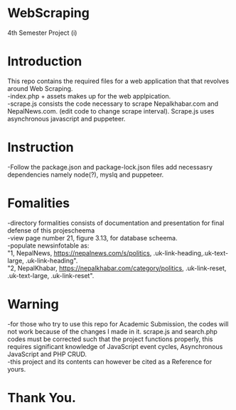 # WebScraping
4th Semester Project (i)
# Introduction
This repo contains the required files for a web application that that revolves around Web Scraping.
<br>
-index.php + assets makes up for the web applpication.
<br>
-scrape.js consists the code necessary to scrape Nepalkhabar.com and NepalNews.com. (edit code to change scrape interval). Scrape.js uses asynchronous javascript and puppeteer.

# Instruction
-Follow the package.json and package-lock.json files add necessasry dependencies namely node(?), myslq and puppeteer.

# Fomalities
-directory formalities consists of documentation and presentation for final defense of this projescheema
<br>
-view page number 21, figure 3.13, for database scheema. 
<br>
-populate newsinfotable as: 
<br> "1, NepalNews, https://nepalnews.com/s/politics, .uk-link-heading,.uk-text-large, .uk-link-heading".
<br> "2, NepalKhabar, https://nepalkhabar.com/category/politics, .uk-link-reset, .uk-text-large, .uk-link-reset".
<br>

# Warning 
-for those who try to use this repo for Academic Submission, the  codes will not work because of the changes I made in it. scrape.js and search.php codes must be corrected such that the project functions properly, this requires significant knowledge of JavaScript event cycles, Asynchronous JavaScript and PHP CRUD.
<br>
-this project and its contents can however be cited as a Reference for yours.
# Thank You. 
